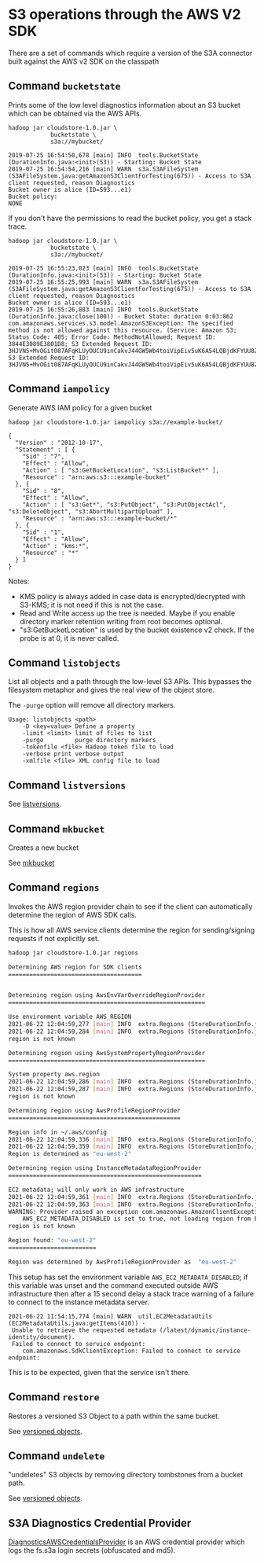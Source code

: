 <!---
  Licensed under the Apache License, Version 2.0 (the "License");
  you may not use this file except in compliance with the License.
  You may obtain a copy of the License at

   http://www.apache.org/licenses/LICENSE-2.0

  Unless required by applicable law or agreed to in writing, software
  distributed under the License is distributed on an "AS IS" BASIS,
  WITHOUT WARRANTIES OR CONDITIONS OF ANY KIND, either express or implied.
  See the License for the specific language governing permissions and
  limitations under the License. See accompanying LICENSE file.
-->

# S3 operations through the AWS V2 SDK

There are a set of commands which require a version of the S3A connector
built against the AWS v2 SDK on the classpath

## Command `bucketstate`

Prints some of the low level diagnostics information about an S3 bucket which
can be obtained via the AWS APIs.

```
hadoop jar cloudstore-1.0.jar \
            bucketstate \
            s3a://mybucket/

2019-07-25 16:54:50,678 [main] INFO  tools.BucketState (DurationInfo.java:<init>(53)) - Starting: Bucket State
2019-07-25 16:54:54,216 [main] WARN  s3a.S3AFileSystem (S3AFileSystem.java:getAmazonS3ClientForTesting(675)) - Access to S3A client requested, reason Diagnostics
Bucket owner is alice (ID=593...e1)
Bucket policy:
NONE
```

If you don't have the permissions to read the bucket policy, you get a stack trace.

```
hadoop jar cloudstore-1.0.jar \
            bucketstate \
            s3a://mybucket/

2019-07-25 16:55:23,023 [main] INFO  tools.BucketState (DurationInfo.java:<init>(53)) - Starting: Bucket State
2019-07-25 16:55:25,993 [main] WARN  s3a.S3AFileSystem (S3AFileSystem.java:getAmazonS3ClientForTesting(675)) - Access to S3A client requested, reason Diagnostics
Bucket owner is alice (ID=593...e1)
2019-07-25 16:55:26,883 [main] INFO  tools.BucketState (DurationInfo.java:close(100)) - Bucket State: duration 0:03:862
com.amazonaws.services.s3.model.AmazonS3Exception: The specified method is not allowed against this resource. (Service: Amazon S3; Status Code: 405; Error Code: MethodNotAllowed; Request ID: 3844E3089E3801D8; S3 Extended Request ID: 3HJVN5+MvOGit087AFqKLUyOUCU9inCakvJ44GW5Wb4toiVipEiv5uK6A54LQBjdKFYUU8ZI5XQ=), S3 Extended Request ID: 3HJVN5+MvOGit087AFqKLUyOUCU9inCakvJ44GW5Wb4toiVipEiv5uK6A54LQBjdKFYUU8ZI5XQ=

```


## Command `iampolicy`

Generate AWS IAM policy for a given bucket
```
hadoop jar cloudstore-1.0.jar iampolicy s3a://example-bucket/

{
  "Version" : "2012-10-17",
  "Statement" : [ {
    "Sid" : "7",
    "Effect" : "Allow",
    "Action" : [ "s3:GetBucketLocation", "s3:ListBucket*" ],
    "Resource" : "arn:aws:s3:::example-bucket"
  }, {
    "Sid" : "8",
    "Effect" : "Allow",
    "Action" : [ "s3:Get*", "s3:PutObject", "s3:PutObjectAcl", "s3:DeleteObject", "s3:AbortMultipartUpload" ],
    "Resource" : "arn:aws:s3:::example-bucket/*"
  }, {
    "Sid" : "1",
    "Effect" : "Allow",
    "Action" : "kms:*",
    "Resource" : "*"
  } ]
}

```
Notes:
* KMS policy is always added in case data is encrypted/decrypted with S3-KMS; it is not need if this is not the case.
* Read and Write access up the tree is needed. Maybe if you enable directory marker retention writing from root becomes optional.
* "s3:GetBucketLocation" is used by the bucket existence v2 check. If the probe is at 0, it is never called.

## Command `listobjects`

List all objects and a path through the low-level S3 APIs.
This bypasses the filesystem metaphor and gives the real view
of the object store.

The `-purge` option will remove all directory markers.

```
Usage: listobjects <path>
    -D <key=value> Define a property
    -limit <limit> limit of files to list
    -purge         purge directory markers
    -tokenfile <file> Hadoop token file to load
    -verbose print verbose output
    -xmlfile <file> XML config file to load
```

## Command `listversions`

See [listversions](versioned-objects.md).


## Command `mkbucket`

Creates a new bucket

See [mkbucket](mkbucket.md)


## Command `regions`

Invokes the AWS region provider chain to see if the client can automatically determine the region of AWS SDK calls.

This is how all AWS service clients determine the region for sending/signing requests if
not explicitly set.

```bash
hadoop jar cloudstore-1.0.jar regions

Determining AWS region for SDK clients
======================================


Determining region using AwsEnvVarOverrideRegionProvider
========================================================

Use environment variable AWS_REGION
2021-06-22 12:04:59,277 [main] INFO  extra.Regions (StoreDurationInfo.java:<init>(53)) - Starting: AwsEnvVarOverrideRegionProvider.getRegion()
2021-06-22 12:04:59,284 [main] INFO  extra.Regions (StoreDurationInfo.java:close(100)) - AwsEnvVarOverrideRegionProvider.getRegion(): duration 0:00:010
region is not known

Determining region using AwsSystemPropertyRegionProvider
========================================================

System property aws.region
2021-06-22 12:04:59,286 [main] INFO  extra.Regions (StoreDurationInfo.java:<init>(53)) - Starting: AwsSystemPropertyRegionProvider.getRegion()
2021-06-22 12:04:59,287 [main] INFO  extra.Regions (StoreDurationInfo.java:close(100)) - AwsSystemPropertyRegionProvider.getRegion(): duration 0:00:000
region is not known

Determining region using AwsProfileRegionProvider
=================================================

Region info in ~/.aws/config
2021-06-22 12:04:59,336 [main] INFO  extra.Regions (StoreDurationInfo.java:<init>(53)) - Starting: AwsProfileRegionProvider.getRegion()
2021-06-22 12:04:59,359 [main] INFO  extra.Regions (StoreDurationInfo.java:close(100)) - AwsProfileRegionProvider.getRegion(): duration 0:00:023
Region is determined as "eu-west-2"

Determining region using InstanceMetadataRegionProvider
=======================================================

EC2 metadata; will only work in AWS infrastructure
2021-06-22 12:04:59,361 [main] INFO  extra.Regions (StoreDurationInfo.java:<init>(53)) - Starting: InstanceMetadataRegionProvider.getRegion()
2021-06-22 12:04:59,363 [main] INFO  extra.Regions (StoreDurationInfo.java:close(100)) - InstanceMetadataRegionProvider.getRegion(): duration 0:00:002
WARNING: Provider raised an exception com.amazonaws.AmazonClientException:
    AWS_EC2_METADATA_DISABLED is set to true, not loading region from EC2 Instance Metadata service
region is not known

Region found: "eu-west-2"
=========================

Region was determined by AwsProfileRegionProvider as  "eu-west-2"


```

This setup has set the environment variable `AWS_EC2_METADATA_DISABLED`; if this variable was unset
and the command executed outside AWS infrastructure then after a 15 second delay a stack trace warning of
a failure to connect to the instance metadata server.

```
2021-06-22 11:54:15,774 [main] WARN  util.EC2MetadataUtils (EC2MetadataUtils.java:getItems(410)) -
 Unable to retrieve the requested metadata (/latest/dynamic/instance-identity/document).
 Failed to connect to service endpoint: 
    com.amazonaws.SdkClientException: Failed to connect to service endpoint:
```

This is to be expected, given that the service isn't there.

## Command `restore`

Restores a versioned S3 Object to a path within the same bucket.

See [versioned objects](versioned-objects.md).



## Command `undelete`

"undeletes" S3 objects by removing directory tombstones from a bucket path.

See [versioned objects](versioned-objects.md).



## S3A Diagnostics Credential Provider

[DiagnosticsAWSCredentialsProvider](diagnosticsawscredentialsprovider.md)
is an AWS credential provider which logs the fs.s3a login secrets (obfuscated and md5).

